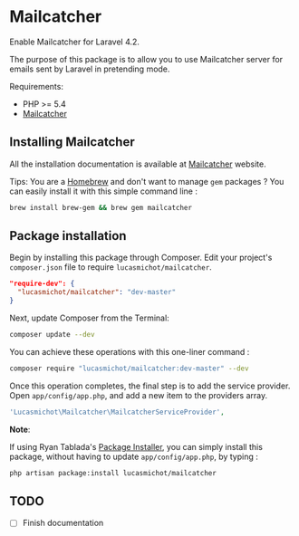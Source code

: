 Mailcatcher
===========

Enable Mailcatcher for Laravel 4.2.

The purpose of this package is to allow you to use Mailcatcher server for emails sent by Laravel in pretending mode.

Requirements:
* PHP >= 5.4
* [Mailcatcher](http://mailcatcher.me)

## Installing Mailcatcher

All the installation documentation is available at [Mailcatcher](http://mailcatcher.me) website.

Tips:
You are a [Homebrew](http://brew.sh) and don't want to manage `gem` packages ?
You can easily install it with this simple command line :

```sh
brew install brew-gem && brew gem mailcatcher
```

## Package installation

Begin by installing this package through Composer. Edit your project's `composer.json` file to require `lucasmichot/mailcatcher`.

```json
"require-dev": {
  "lucasmichot/mailcatcher": "dev-master"
}
```

Next, update Composer from the Terminal:

```sh
composer update --dev
```

You can achieve these operations with this one-liner command :

```sh
composer require "lucasmichot/mailcatcher:dev-master" --dev
```

Once this operation completes, the final step is to add the service provider. Open `app/config/app.php`, and add a new item to the providers array.

```php
'Lucasmichot\Mailcatcher\MailcatcherServiceProvider',
```

**Note**:

If using Ryan Tablada's [Package Installer](https://github.com/rtablada/package-installer), you can simply install this package, without having to update `app/config/app.php`, by typing :

```sh
php artisan package:install lucasmichot/mailcatcher
```


## TODO
* [ ] Finish documentation